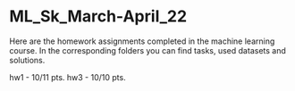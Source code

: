 # ML_Sk_March-April_22
Here are the homework assignments completed in the machine learning course.
In the corresponding folders you can find tasks, used datasets and solutions.

hw1 - 10/11 pts.
hw3 - 10/10 pts.
